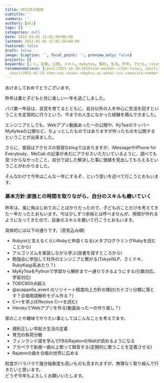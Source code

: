 ```yaml
---
title: 2012年の抱負
subtitle: ''
summary: ''
authors: [aki]
tags: []
categories: null
date: 2012-01-01 12:01:58+00:00
lastmod: 2012-01-01 12:01:58+00:00
featured: false
draft: false
image: {caption: '', focal_point: '', preview_only: false}
projects: []
keywords: [こと, 定着, 公開, スキル, mykytea, 解析, 生活, 昨年, 子ども, rajaton]
recommendations: [/post/2015-12-30-2015nian-wozhen-rifan-tute/, /post/2011-07-18-sinatradekyteawoburauzakarashi-sukytea-sinatrazuo-tutemita/,
  /post/2015-01-25-shen-nai-chuan-rubyhui-yi-wokai-cui-simasita-number-kana01/]
---
```

あけましておめでとうございます。

昨年は妻と子どもと共に楽しい一年を過ごしました。

パパ業一年目は、自覚を育てるとともに、自分以外の人を中心に生活を回すということを定常的に行うという、今までの人生になかった経験を積んできました。

エンジニアとしても、Webアプリ動画あったーの公開や、KyTeaのラッパーMyKyteaの公開など、ちょっとしたものではありますが作ったものを公開するということが出来ました。

さらに、普段はアクセスの貧弱なblogではありますが、iMessageやiPhone for Everybody、MeCab の記事が未だにアクセスいただいているように、調べても見つからなかったこと、自分で試した解決した事に価値を見出してもらえるということがわかりました。

  

そんなわけで今年はこんな一年にするぞ、という思いを述べて行こうとおもいます。

### 基本方針:家族との時間を取りながら、自分のスキルも磨いていく
昨年は、兎に角はじめてのことばかりだったので、子どものことだけを考えてきた一年だったとおもいます。今は少しずつ余裕とは呼べませんが、隙間が作れるようになってきたので、自身のスキルを磨いて行こうとおもいます。

具体的には以下の通りです。(意気込み順)

- Rubyistと言えるくらいRubyと仲良くなる(メタプログラミングRubyを読むことから)
- アルゴリズムを実装しながら学ぶ(良書を探すところから)
- 勉強会に参加して社外のエンジニアと繋がる(TokyoNLP、さくテキ、RubyKaigi系あたり？)
- MyKyTeaをPythonで学習から解析まで一通りできるようにする(引数対応、学習対応)
- TOEIC800点超え
- @acappella\_event のリツイート精度向上方針の検討(カテゴリ分類に落とす？合唱用語解析モデル作る？)
- C++を学ぶ(Effective C++を読む)
- HerokuでWebアプリを作る(動画あったーの作り直し？)

家のことや趣味でやりたい事としてはこんなことを考えてます。

- 規則正しい早起き生活の定着
- 育児の負荷分散
- フィンランド語を学んでFBのRajatonのWallが読めるようになる
- アカペラで新曲一曲以上歌って録音する(定期的に歌うことを定着させる)
- Rajatonの曲を合唱の世界に広める

粒度がバラバラで幾分抽象度も高いものも含まれますが、無理なく取り組んで行きたいと思います。  
どうぞ今年もよろしくお願いいたします。


